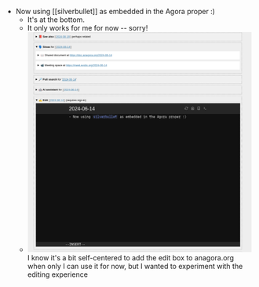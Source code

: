 - Now using [[silverbullet]] as embedded in the Agora proper :)
  - It's at the bottom.
  - It only works for me for now -- sorry!
  - ![](2024-06-14T16:18:08,984568739+02:00.png)
I know it's a bit self-centered to add the edit box to anagora.org when only I can use it for now, but I wanted to experiment with the editing experience 